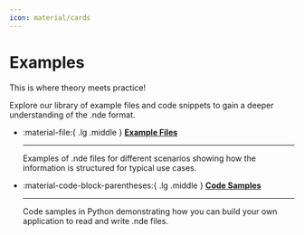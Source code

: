 ```yaml
---
icon: material/cards
---
```


# Examples 

This is where theory meets practice!

Explore our library of example files and code snippets to gain a deeper understanding of the .nde format.

<div class="grid cards" markdown>

-   :material-file:{ .lg .middle } __[Example Files]__

    ---

    Examples of .nde files for different scenarios showing how the information is structured for typical use cases. 

-   :material-code-block-parentheses:{ .lg .middle } __[Code Samples]__

    ---

    Code samples in Python demonstrating how you can build your own application to read and write .nde files. 

</div>

  [Example Files]: example-files/index.md
  [Code Samples]: code-samples/index.md